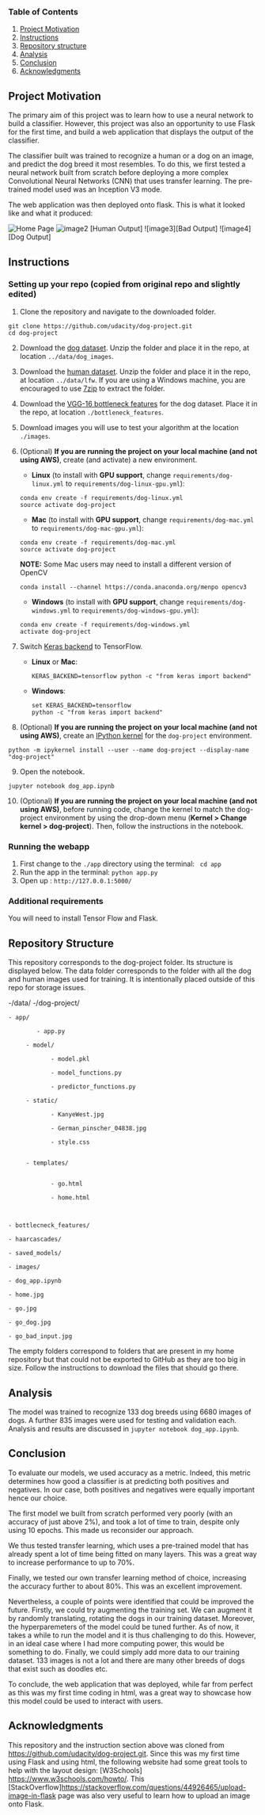 [//]: # (Image References)

[image1]: ./images/home.png "Home Page"
[image2]: ./images/go.png "Human Output"
[image3]: ./images/go_bad_input.png "Bad Output"
[image4]: ./images/go_dog.png "Dog Output"

### Table of Contents

1. [Project Motivation](#motivation)
2. [Instructions](#Instructions)
3. [Repository structure](#structure)
4. [Analysis](#analysis)
5. [Conclusion](#conclusion)
6. [Acknowledgments](#ack)

## Project Motivation <a name="motivation"></a>

The primary aim of this project was to learn how to use a neural network to build a classifier. However, this project was also an opportunity to use Flask for the first time, and build a web application that displays the output of the classifier.

The classifier built was trained to recognize a human or a dog on an image, and predict the dog breed it most resembles. To do this, we first tested a neural network built from scratch before deploying a more complex Convolutional Neural Networks (CNN) that uses transfer learning. The pre-trained model used was an Inception V3 mode.

The web application was then deployed onto flask. This is what it looked like and what it produced:

![Home Page][image1]
![image2] [Human Output]
![image3][Bad Output]
![image4][Dog Output]


## Instructions <a name="Instructions"></a>
### Setting up your repo (copied from original repo and slightly edited)

1. Clone the repository and navigate to the downloaded folder.
```	
git clone https://github.com/udacity/dog-project.git
cd dog-project
```

2. Download the [dog dataset](https://s3-us-west-1.amazonaws.com/udacity-aind/dog-project/dogImages.zip).  Unzip the folder and place it in the repo, at location `../data/dog_images`. 

3. Download the [human dataset](https://s3-us-west-1.amazonaws.com/udacity-aind/dog-project/lfw.zip).  Unzip the folder and place it in the repo, at location `../data/lfw`.  If you are using a Windows machine, you are encouraged to use [7zip](http://www.7-zip.org/) to extract the folder. 

4. Download the [VGG-16 bottleneck features](https://s3-us-west-1.amazonaws.com/udacity-aind/dog-project/DogVGG16Data.npz) for the dog dataset.  Place it in the repo, at location `./bottleneck_features`.

5. Download images you will use to test your algorithm at the location `./images`.

6. (Optional) **If you are running the project on your local machine (and not using AWS)**, create (and activate) a new environment.

	- __Linux__ (to install with __GPU support__, change `requirements/dog-linux.yml` to `requirements/dog-linux-gpu.yml`): 
	```
	conda env create -f requirements/dog-linux.yml
	source activate dog-project
	```  
	- __Mac__ (to install with __GPU support__, change `requirements/dog-mac.yml` to `requirements/dog-mac-gpu.yml`): 
	```
	conda env create -f requirements/dog-mac.yml
	source activate dog-project
	```  
	**NOTE:** Some Mac users may need to install a different version of OpenCV
	```
	conda install --channel https://conda.anaconda.org/menpo opencv3
	```
	- __Windows__ (to install with __GPU support__, change `requirements/dog-windows.yml` to `requirements/dog-windows-gpu.yml`):  
	```
	conda env create -f requirements/dog-windows.yml
	activate dog-project
	```
	
7. Switch [Keras backend](https://keras.io/backend/) to TensorFlow.
	- __Linux__ or __Mac__: 
		```
		KERAS_BACKEND=tensorflow python -c "from keras import backend"
		```
	- __Windows__: 
		```
		set KERAS_BACKEND=tensorflow
		python -c "from keras import backend"
		```

8. (Optional) **If you are running the project on your local machine (and not using AWS)**, create an [IPython kernel](http://ipython.readthedocs.io/en/stable/install/kernel_install.html) for the `dog-project` environment. 
```
python -m ipykernel install --user --name dog-project --display-name "dog-project"
```

9. Open the notebook.
```
jupyter notebook dog_app.ipynb
```

10. (Optional) **If you are running the project on your local machine (and not using AWS)**, before running code, change the kernel to match the dog-project environment by using the drop-down menu (**Kernel > Change kernel > dog-project**). Then, follow the instructions in the notebook.

### Running the webapp

1. First change to the `./app` directory using the terminal: ``` cd app```
2. Run the app in the terminal: ```python app.py```
3. Open up : ```http://127.0.0.1:5000/```

### Additional requirements

You will need to install Tensor Flow and Flask.

## Repository Structure  <a name="structure"></a>
This repository corresponds to the dog-project folder. Its structure is displayed below. The data folder corresponds to the folder with all the dog and human images used for training. It is intentionally placed outside of this repo for storage issues.

-/data/
-/dog-project/

    - app/
    
            - app.py
            
         - model/  
         
                - model.pkl
            
                - model_functions.py
                
                - predictor_functions.py
                
         - static/  
         
                - KanyeWest.jpg
            
                - German_pinscher_04838.jpg
                
                - style.css
         
         
         - templates/
         
         
                - go.html
            
                - home.html
                
         
 
    - bottlecneck_features/
    
    - haarcascades/
    
    - saved_models/
    
    - images/
    
    - dog_app.ipynb
    
    - home.jpg
    
    - go.jpg
    
    - go_dog.jpg
    
    - go_bad_input.jpg
    
The empty folders correspond to folders that are present in my home repository but that could not be exported to GitHub as they are too big in size.  Follow the instructions to download the files that should go there.

## Analysis  <a name="analysis"></a>

The model was trained to recognize 133 dog breeds using 6680 images of dogs. A further 835 images were used for testing and validation each. Analysis and results are discussed in ```jupyter notebook dog_app.ipynb```.

## Conclusion <a name="conclusion"></a>

To evaluate our models, we used accuracy as a metric. Indeed, this metric determines how good a classifier is at predicting both positives and negatives. In our case, both positives and negatives were equally important hence our choice.

The first model we built from scratch performed very poorly (with an accuracy of just above 2%), and took a lot of time to train, despite only using 10 epochs. This made us reconsider our approach.

We thus tested transfer learning, which uses a pre-trained model that has already spent a lot of time being fitted on many layers. This was a great way to increase performance to up to 70%.

Finally, we tested our own transfer learning method of choice, increasing the accuracy further to about 80%. This was an excellent improvement.

Nevertheless, a couple of points were identified that could be improved the future. Firstly, we could try augmenting the training set. We can augment it by randomly translating, rotating the dogs in our training dataset.
Moreover, the hyperparemeters of the model could be tuned further. As of now, it takes a while to run the model and it is thus challenging to do this. However, in an ideal case where I had more computing power, this would be something to do.
Finally, we could simply add more data to our training dataset. 133 images is not a lot and there are many other breeds of dogs that exist such as doodles etc.

To conclude, the web application that was deployed, while far from perfect as this was my first time coding in html, was a great way to showcase how this model could be used to interact with users.

 ## Acknowledgments  <a name="ack"></a>
 This repository and the instruction section above was cloned from https://github.com/udacity/dog-project.git.
 Since this was my first time using Flask and using html, the following website had some great tools to help with the layout design: [W3Schools] https://www.w3schools.com/howto/.
 This [StackOverflow]https://stackoverflow.com/questions/44926465/upload-image-in-flask page was also very useful to learn how to upload an image onto Flask.
 